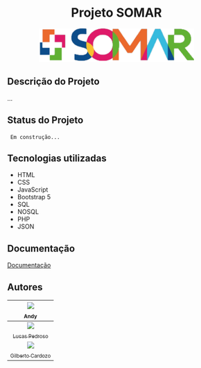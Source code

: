 <h1 align="center"> Projeto SOMAR </h1>
<p align="center">
<img src="public/img/logo.png">
</p>

## Descrição do Projeto
...

## Status do Projeto
     Em construção...  
## Tecnologias utilizadas
* HTML
* CSS
* JavaScript
* Bootstrap 5
* SQL
* NOSQL
* PHP
* JSON
## Documentação

[Documentação](https://xn--link-da-documentao-itb3f/)

## Autores
| [<img src="https://upload.wikimedia.org/wikipedia/commons/thumb/5/58/Dostoevskij_1872.jpg/800px-Dostoevskij_1872.jpg" width=115><br><sub>Andy</sub>](https://github.com/anderson-santos-dev) |
| :---: |
| [<img src="https://encrypted-tbn0.gstatic.com/images?q=tbn:ANd9GcRlH8WtLHypMZCqiEHp2UFm9n2atJyxTkrbLgNFIeNGwlME1yafGmPL4mSC0O2-U3cx7RI&usqp=CAU" width=115><br><sub>Lucas Pedroso</sub>](https://github.com/1lucaspedroso) |
| [<img src="https://avatars.githubusercontent.com/u/84260409?v=4" width=115><br><sub>Gilberto Cardozo</sub>](https://github.com/jvniorgc) |
